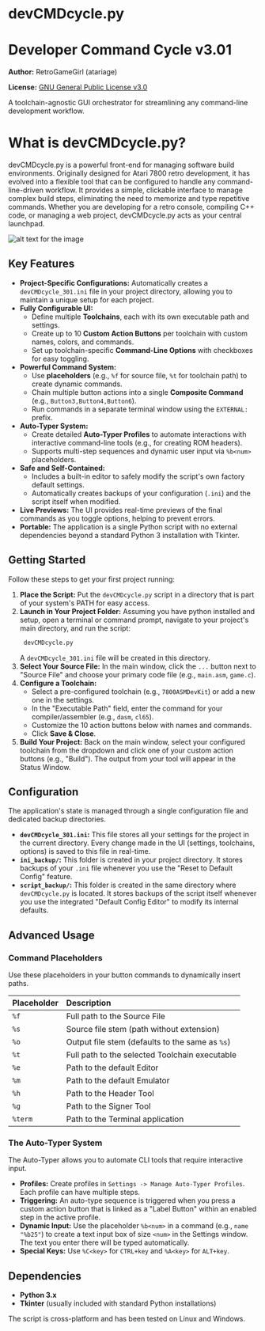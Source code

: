 # devCMDcycle.py
# Developer Command Cycle v3.01

**Author:** RetroGameGirl (atariage)

**License:** [GNU General Public License v3.0](https://www.gnu.org/licenses/gpl-3.0.html)

A toolchain-agnostic GUI orchestrator for streamlining any command-line development workflow.

# What is devCMDcycle.py?

devCMDcycle.py is a powerful front-end for managing software build environments. Originally designed for Atari 7800 retro development, it has evolved into a flexible tool that can be configured to handle any command-line-driven workflow. It provides a simple, clickable interface to manage complex build steps, eliminating the need to memorize and type repetitive commands.
Whether you are developing for a retro console, compiling C++ code, or managing a web project, devCMDcycle.py acts as your central launchpad.

![alt text for the image](https://github.com/RetroGameGirl/devCMDcycle.py/blob/main/devCMDcycle_301_screenshot.png?raw=true)


## Key Features

* **Project-Specific Configurations:** Automatically creates a `devCMDcycle_301.ini` file in your project directory, allowing you to maintain a unique setup for each project.
* **Fully Configurable UI:**
    * Define multiple **Toolchains**, each with its own executable path and settings.
    * Create up to 10 **Custom Action Buttons** per toolchain with custom names, colors, and commands.
    * Set up toolchain-specific **Command-Line Options** with checkboxes for easy toggling.
* **Powerful Command System:**
    * Use **placeholders** (e.g., `%f` for source file, `%t` for toolchain path) to create dynamic commands.
    * Chain multiple button actions into a single **Composite Command** (e.g., `Button3,Button4,Button6`).
    * Run commands in a separate terminal window using the `EXTERNAL:` prefix.
* **Auto-Typer System:**
    * Create detailed **Auto-Typer Profiles** to automate interactions with interactive command-line tools (e.g., for creating ROM headers).
    * Supports multi-step sequences and dynamic user input via `%b<num>` placeholders.
* **Safe and Self-Contained:**
    * Includes a built-in editor to safely modify the script's own factory default settings.
    * Automatically creates backups of your configuration (`.ini`) and the script itself when modified.
* **Live Previews:** The UI provides real-time previews of the final commands as you toggle options, helping to prevent errors.
* **Portable:** The application is a single Python script with no external dependencies beyond a standard Python 3 installation with Tkinter.

## Getting Started

Follow these steps to get your first project running:

1.  **Place the Script:** Put the `devCMDcycle.py` script in a directory that is part of your system's PATH for easy access.
2.  **Launch in Your Project Folder:** Assuming you have python installed and setup, open a terminal or command prompt, navigate to your project's main directory, and run the script:
    ```bash
     devCMDcycle.py
    ```
    A `devCMDcycle_301.ini` file will be created in this directory.
3.  **Select Your Source File:** In the main window, click the `...` button next to "Source File" and choose your primary code file (e.g., `main.asm`, `game.c`).
4.  **Configure a Toolchain:**
    * Select a pre-configured toolchain (e.g., `7800ASMDevKit`) or add a new one in the settings.
    * In the "Executable Path" field, enter the command for your compiler/assembler (e.g., `dasm`, `cl65`).
    * Customize the 10 action buttons below with names and commands.
    * Click **Save & Close**.
5.  **Build Your Project:** Back on the main window, select your configured toolchain from the dropdown and click one of your custom action buttons (e.g., "Build"). The output from your tool will appear in the Status Window.

## Configuration

The application's state is managed through a single configuration file and dedicated backup directories.

* **`devCMDcycle_301.ini`:** This file stores all your settings for the project in the current directory. Every change made in the UI (settings, toolchains, options) is saved to this file in real-time.
* **`ini_backup/`:** This folder is created in your project directory. It stores backups of your `.ini` file whenever you use the "Reset to Default Config" feature.
* **`script_backup/`:** This folder is created in the same directory where `devCMDcycle.py` is located. It stores backups of the script itself whenever you use the integrated "Default Config Editor" to modify its internal defaults.

## Advanced Usage

### Command Placeholders

Use these placeholders in your button commands to dynamically insert paths.

| Placeholder | Description                                    |
| :---------- | :--------------------------------------------- |
| `%f`        | Full path to the Source File                   |
| `%s`        | Source file stem (path without extension)      |
| `%o`        | Output file stem (defaults to the same as `%s`) |
| `%t`        | Full path to the selected Toolchain executable |
| `%e`        | Path to the default Editor                     |
| `%m`        | Path to the default Emulator                   |
| `%h`        | Path to the Header Tool                        |
| `%g`        | Path to the Signer Tool                        |
| `%term`     | Path to the Terminal application               |

### The Auto-Typer System

The Auto-Typer allows you to automate CLI tools that require interactive input.

* **Profiles:** Create profiles in `Settings -> Manage Auto-Typer Profiles`. Each profile can have multiple steps.
* **Triggering:** An auto-type sequence is triggered when you press a custom action button that is linked as a "Label Button" within an enabled step in the active profile.
* **Dynamic Input:** Use the placeholder `%b<num>` in a command (e.g., `name "%b25"`) to create a text input box of size `<num>` in the Settings window. The text you enter there will be typed automatically.
* **Special Keys:** Use `%C<key>` for `CTRL+key` and `%A<key>` for `ALT+key`.

## Dependencies

* **Python 3.x**
* **Tkinter** (usually included with standard Python installations)

The script is cross-platform and has been tested on Linux and Windows.
